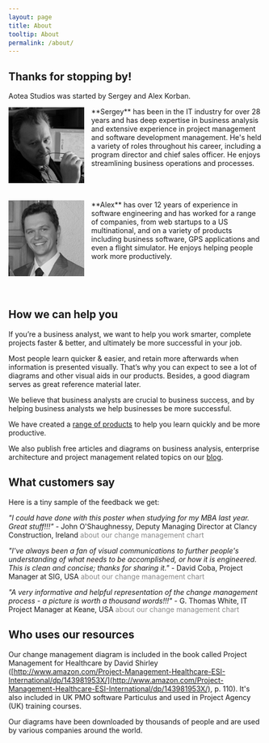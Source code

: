 ```yaml
---
layout: page
title: About
tooltip: About
permalink: /about/
---
```


## Thanks for stopping by!

Aotea Studios was started by Sergey and Alex Korban.

<img src = "/img/sergey.jpg" style = "float: left; margin-right: 1em; width: 150px; height: 150px" />
**Sergey** has been in the IT industry for over 28 years and has deep expertise in business analysis and extensive experience in project management and software development management. He's held a variety of roles throughout his career, including a program director and chief sales officer. He enjoys streamlining business operations and processes. 

<div style = "clear: both"><br/><br/></div>

<img src = "/img/alex.jpg" style = "float: left; margin-right: 1em; width: 150px; height: 150px; -webkit-filter: grayscale(100%); -moz-filter: grayscale(100%); filter: grayscale(100%);" />
**Alex** has over 12 years of experience in software engineering and has worked for a range of companies, from web startups to a US multinational, and on a variety of products including business software, GPS applications and even a flight simulator. He enjoys helping people work more productively.

<div style = "clear: both"><br/><br/></div>

## How we can help you 

If you’re a business analyst, we want to help you work smarter, complete projects faster & better, and ultimately be more successful in your job. 

Most people learn quicker & easier, and retain more afterwards when information is presented visually. That’s why you can expect to see a lot of diagrams and other visual aids in our products. Besides, a good diagram serves as great reference material later. 

We believe that business analysts are crucial to business success, and by helping business analysts we help businesses be more successful.

We have created a [range of products](/products/) to help you learn quickly and be more productive.

We also publish free articles and diagrams on business analysis, enterprise architecture and project management related topics on our [blog](/blog/). 

<!--You can get free tips by email:

 <div id="wufoo-z1l6du8u17qcr7v">
Fill out my <a href="https://aoteastudios.wufoo.com/forms/z1l6du8u17qcr7v">online form</a>.
</div>
<script type="text/javascript">var z1l6du8u17qcr7v;(function(d, t) {
var s = d.createElement(t), options = {
'userName':'aoteastudios',
'formHash':'z1l6du8u17qcr7v',
'autoResize':true,
'height':'260',
'async':true,
'host':'wufoo.com',
'header':'hide',
'ssl':true};
s.src = ('https:' == d.location.protocol ? 'https://' : 'http://') + 'www.wufoo.com/scripts/embed/form.js';
s.onload = s.onreadystatechange = function() {
var rs = this.readyState; if (rs) if (rs != 'complete') if (rs != 'loaded') return;
try { z1l6du8u17qcr7v = new WufooForm();z1l6du8u17qcr7v.initialize(options);z1l6du8u17qcr7v.display(); } catch (e) {}};
var scr = d.getElementsByTagName(t)[0], par = scr.parentNode; par.insertBefore(s, scr);
})(document, 'script');</script> -->


## What customers say

Here is a tiny sample of the feedback we get:

_"I could have done with this poster when studying for my MBA last year. Great stuff!!!"_ - John O'Shaughnessy, Deputy Managing Director at Clancy Construction, Ireland <span style="color: #888888;">about our change management chart</span>

_"I've always been a fan of visual communications to further people's  understanding of what needs to be accomplished, or how it is engineered.  This is clean and concise; thanks for sharing it."_ - David Coba, Project Manager at SIG, USA <span style="color: #888888;">about our change management chart</span>

_"A very informative and helpful representation of the change management process - a picture is worth a thousand words!!!"_ - G. Thomas White, IT Project Manager at Keane, USA <span style="color: #888888;">about our change management chart</span>

## Who uses our resources

Our change management diagram is included in the book called Project Management for Healthcare by David Shirley ([http://www.amazon.com/Project-Management-Healthcare-ESI-International/dp/143981953X/](http://www.amazon.com/Project-Management-Healthcare-ESI-International/dp/143981953X/), p. 110). It's also included in UK PMO software Particulus and used in Project Agency (UK) training courses.

Our diagrams have been downloaded by thousands of people and are used by various companies around the world.